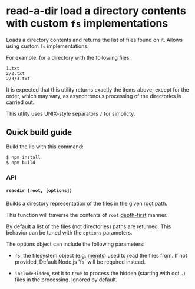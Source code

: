 # read-a-dir load a directory contents with custom `fs` implementations

Loads a directory contents and returns the list of files found on it. Allows
using custom `fs` implementations.

For example: for a directory with the following files:

    1.txt
    2/2.txt
    2/3/3.txt

It is expected that this utility returns exactly the items above; except for
the order, which may vary, as asynchronous processing of the directories is
carried out.

This utlity uses UNIX-style separators `/` for simplicty.

## Quick build guide

Build the lib with this command:

    $ npm install
    $ npm build
 
### API

#### `readdir (root, [options])`

Builds a directory representation of the files in the given root path.

This function will traverse the contents of `root`
[depth-first](https://en.wikipedia.org/wiki/Depth-first_search) manner.

By default a list of the files (not directories) paths are returned. This
behavior can be tuned with the `options` parameters.

The options object can include the following parameters:

* `fs`, the filesystem object (e.g.
  [memfs](https://github.com/streamich/memfs#readme)) used to read the files
  from. If not provided, Default Node.js 'fs' will be required instead.

* `includeHidden`, set it to `true` to process the hidden (starting with dot
  `.`) files in the processing. Ignored by default.

